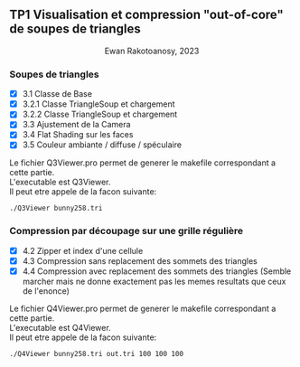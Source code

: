## TP1 Visualisation et compression "out-of-core" de soupes de triangles 
<p style="text-align: center;">Ewan Rakotoanosy, 2023</p>

### Soupes de triangles
- [X] 3.1 Classe de Base
- [X] 3.2.1 Classe TriangleSoup et chargement
- [X] 3.2.2 Classe TriangleSoup et chargement
- [X] 3.3 Ajustement de la Camera
- [X] 3.4 Flat Shading sur les faces
- [X] 3.5 Couleur ambiante / diffuse / spéculaire

Le fichier Q3Viewer.pro permet de generer le makefile correspondant a cette partie. \
L'executable est Q3Viewer.\
Il peut etre appele de la facon suivante:
```
./Q3Viewer bunny258.tri
```

### Compression par découpage sur une grille régulière
- [X] 4.2 Zipper et index d'une cellule
- [X] 4.3 Compression sans replacement des sommets des triangles 
- [X] 4.4 Compression avec replacement des sommets des triangles (Semble marcher mais ne donne exactement pas les memes resultats que ceux de l'enonce)

Le fichier Q4Viewer.pro permet de generer le makefile correspondant a cette partie. \
L'executable est Q4Viewer.\
Il peut etre appele de la facon suivante:
```
./Q4Viewer bunny258.tri out.tri 100 100 100
```